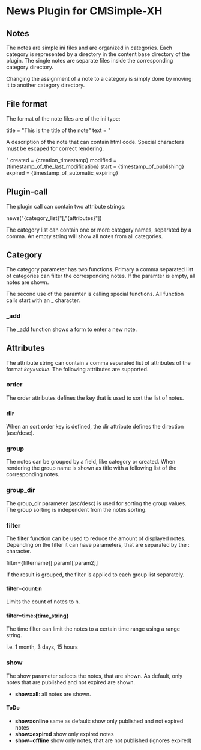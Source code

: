 # News Plugin for CMSimple-XH

## Notes
The notes are simple ini files and are organized in categories. Each category is represented by a directory in the content base directory of the plugin. The single notes are separate files inside the corresponding category directory.

Changing the assignment of a note to a category is simply done by moving it to another category directory.

## File format
The format of the note files are of the ini type:

title = "This is the title of the note"
text = "<p>A description of the note that can contain html code. Special characters must be escaped for correct rendering.</p>"
created = {creation_timestamp}
modified = {timestamp_of_the_last_modification}
start = {timestamp_of_publishing}
expired = {timestamp_of_automatic_expiring}

## Plugin-call
The plugin call can contain two attribute strings:

news("\{category_list\}"\[,"\{attributes\}"\])

The category list can contain one or more category names, separated by a comma. An empty string will show all notes from all categories.

## Category
The category parameter has two functions. Primary a comma separated list of categories can filter the corresponding notes. If the paramter is empty, all notes are shown.

The second use of the paramter is calling special functions. All function calls start with an _ character.

### \_add
The \_add function shows a form to enter a new note.

## Attributes
The attribute string can contain a comma separated list of attributes of the format *key=value*. The following attributes are supported.

### order
The order attributes defines the key that is used to sort the list of notes.

### dir
When an sort order key is defined, the dir attribute defines the direction (asc/desc).

### group
The notes can be grouped by a field, like category or created. When rendering the group name is shown as title with a following list of the corresponding notes.

### group_dir
The group_dir parameter (asc/desc) is used for sorting the group values. The group sorting is independent from the notes sorting.

### filter
The filter function can be used to reduce the amount of displayed notes. Depending on the filter it can have parameters, that are separated by the : character.

filter={filtername}\[:param1\[:param2\]\]

If the result is grouped, the filter is applied to each group list separately.

#### filter=count:n
Limits the count of notes to n.

#### filter=time:\{time_string\}
The time filter can limit the notes to a certain time range using a range string.

i.e.
1 month, 3 days, 15 hours

### show
The show parameter selects the notes, that are shown. As default, only notes that are published and not expired are shown.

* **show=all**: all notes are shown.

#### ToDo
* **show=online** same as default: show only published and not expired notes
* **show=expired** show only expired notes
* **show=offline** show only notes, that are not published (ignores expired)